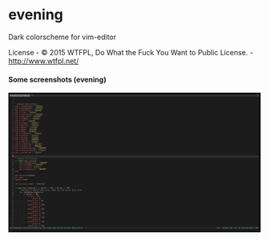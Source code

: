# evening
Dark colorscheme for vim-editor

License - © 2015 WTFPL, Do What the Fuck You Want to Public License. - http://www.wtfpl.net/

#### Some screenshots (evening)

![](/screenshots/evening.png?raw=true)

